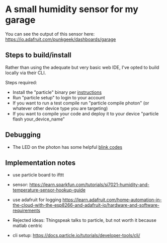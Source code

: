 # A small humidity sensor for my garage

You can see the output of this sensor here: https://io.adafruit.com/punkgeek/dashboards/garage

## Steps to build/install

Rather than using the adequate but very basic web IDE, I've opted to build
locally via their CLI.

Steps required:
* Install the "particle" binary per [instructions](https://docs.particle.io/tutorials/developer-tools/cli/)
* Run "particle setup" to login to your account
* If you want to run a test compile run "particle compile photon" (or whatever
  other device type you are targeting)
* If you want to compile your code and deploy it to your device
"particle flash your_device_name"

## Debugging

* The LED on the photon has some helpful [blink codes](https://docs.particle.io/tutorials/device-os/led/photon/)

## Implementation notes

* use particle board to ifttt

* sensor: https://learn.sparkfun.com/tutorials/si7021-humidity-and-temperature-sensor-hookup-guide

* use adafruit for logging
https://learn.adafruit.com/home-automation-in-the-cloud-with-the-esp8266-and-adafruit-io/hardware-and-software-requirements

* Rejected ideas: Thingspeak talks to particle, but not worth it because matlab centric

* cli setup: https://docs.particle.io/tutorials/developer-tools/cli/
